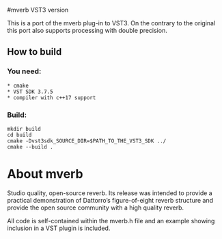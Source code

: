 ﻿#mverb VST3 version

This is a port of the mverb plug-in to VST3. 
On the contrary to the original this port also supports processing with double precision.

## How to build

### You need:

    * cmake
    * VST SDK 3.7.5
    * compiler with c++17 support

### Build:

```
mkdir build
cd build
cmake -Dvst3sdk_SOURCE_DIR=$PATH_TO_THE_VST3_SDK ../
cmake --build .
```

About mverb
=====

Studio quality, open-source reverb. Its release was intended to provide a practical demonstration of Dattorro’s figure-of-eight reverb structure and provide the open source community with a high quality reverb.

All code is self-contained within the mverb.h file and an example showing inclusion in a VST plugin is included.
